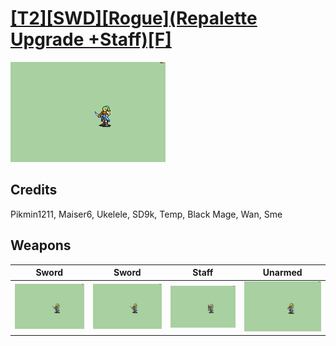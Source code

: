 # [\[T2\]\[SWD\]\[Rogue\]\(Repalette Upgrade +Staff\)\[F\]](./)

<img src="./1.%20Sword/Sword_000.png" alt="[T2][SWD][Rogue](Repalette Upgrade +Staff)[F] standing" />

## Credits

Pikmin1211, Maiser6, Ukelele, SD9k, Temp, Black Mage, Wan, Sme

## Weapons


|Sword |Sword |Staff |Unarmed |
|  :---: | :---: | :---: | :---: |
| <img alt="Sword animation" src="./1.%20Sword/Sword.gif" /> | <img alt="Sword animation" src="./1.%20Sword%20(Knife-Sme)/Sword.gif" /> | <img alt="Staff animation" src="./7.%20Staff/Staff.gif" /> | <img alt="Unarmed animation" src="./8.%20Unarmed/Unarmed.gif" /> |

